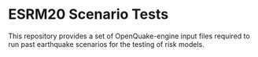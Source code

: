 # ESRM20 Scenario Tests

This repository provides a set of OpenQuake-engine input files required to run past earthquake scenarios for the testing of risk models. 